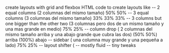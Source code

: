 create layouts with grid and flexbox
HTML code to create layouts like 
-- 2 equal columns (2 columnas del mismo tamaño) 50% 50%
-- 3 equal columns (3 columnas del mismo tamaño) 33% 33% 33%
-- 3 columns but one bigger than the other two (3 columnas pero dos de un mismo tamaño y una mas grande en medio) 75% 25%
-- column drop ( 2 columnas del mismo tamaño arriba y una abajo grande que cubra las dos) (50% 50%) arriba (100%) abajo
-- sidebar ( una columna muy grande y una pequeña a lado) 75% 25%
-- layout shifter (
-- mostly fluid
-- tiny tweaks
